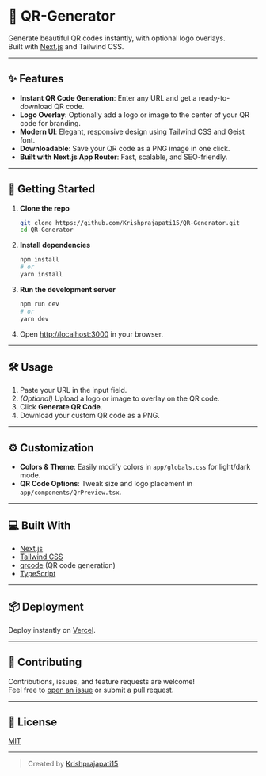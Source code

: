 # 🚀 QR-Generator

Generate beautiful QR codes instantly, with optional logo overlays.  
Built with [Next.js](https://nextjs.org/) and Tailwind CSS.


---

## ✨ Features

- **Instant QR Code Generation**: Enter any URL and get a ready-to-download QR code.
- **Logo Overlay**: Optionally add a logo or image to the center of your QR code for branding.
- **Modern UI**: Elegant, responsive design using Tailwind CSS and Geist font.
- **Downloadable**: Save your QR code as a PNG image in one click.
- **Built with Next.js App Router**: Fast, scalable, and SEO-friendly.

---


## 🚦 Getting Started

1. **Clone the repo**
   ```bash
   git clone https://github.com/Krishprajapati15/QR-Generator.git
   cd QR-Generator
   ```

2. **Install dependencies**
   ```bash
   npm install
   # or
   yarn install
   ```

3. **Run the development server**
   ```bash
   npm run dev
   # or
   yarn dev
   ```

4. Open [http://localhost:3000](http://localhost:3000) in your browser.

---

## 🛠️ Usage

1. Paste your URL in the input field.
2. *(Optional)* Upload a logo or image to overlay on the QR code.
3. Click **Generate QR Code**.
4. Download your custom QR code as a PNG.

---

## ⚙️ Customization

- **Colors & Theme**: Easily modify colors in `app/globals.css` for light/dark mode.
- **QR Code Options**: Tweak size and logo placement in `app/components/QrPreview.tsx`.

---

## 💻 Built With

- [Next.js](https://nextjs.org/)
- [Tailwind CSS](https://tailwindcss.com/)
- [qrcode](https://www.npmjs.com/package/qrcode) (QR code generation)
- [TypeScript](https://www.typescriptlang.org/)

---

## 📦 Deployment

Deploy instantly on [Vercel](https://vercel.com/new?utm_source=github&utm_medium=readme&utm_campaign=qr-generator).

---

## 🤝 Contributing

Contributions, issues, and feature requests are welcome!  
Feel free to [open an issue](https://github.com/Krishprajapati15/QR-Generator/issues) or submit a pull request.

---

## 📄 License

[MIT](LICENSE)

---

> Created by [Krishprajapati15](https://github.com/Krishprajapati15)
